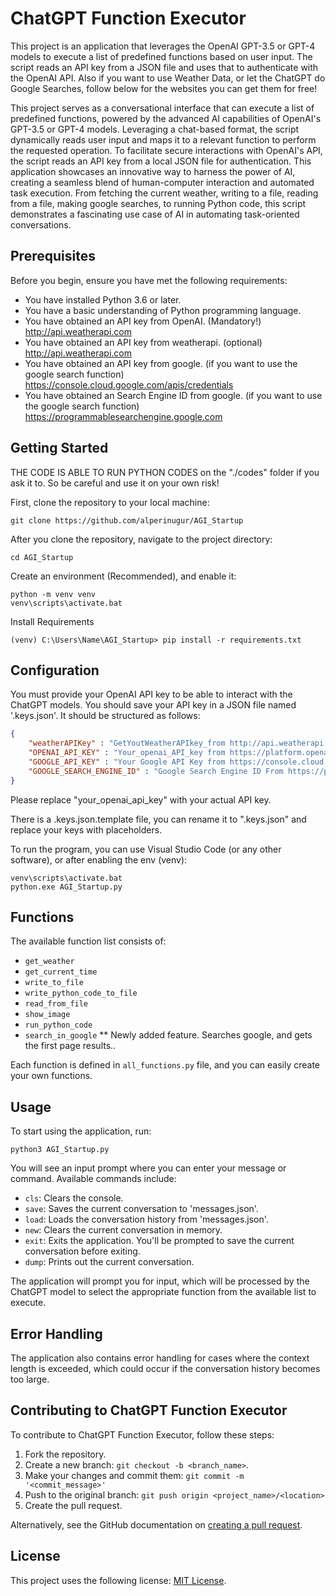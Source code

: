 # ChatGPT Function Executor

This project is an application that leverages the OpenAI GPT-3.5 or GPT-4 models to execute a list of predefined functions based on user input. The script reads an API key from a JSON file and uses that to authenticate with the OpenAI API. Also if you want to use Weather Data, or let the ChatGPT do Google Searches, follow below for the websites you can get them for free!

This project serves as a conversational interface that can execute a list of predefined functions, powered by the advanced AI capabilities of OpenAI's GPT-3.5 or GPT-4 models. Leveraging a chat-based format, the script dynamically reads user input and maps it to a relevant function to perform the requested operation. To facilitate secure interactions with OpenAI's API, the script reads an API key from a local JSON file for authentication. This application showcases an innovative way to harness the power of AI, creating a seamless blend of human-computer interaction and automated task execution. From fetching the current weather, writing to a file, reading from a file, making google searches, to running Python code, this script demonstrates a fascinating use case of AI in automating task-oriented conversations.


## Prerequisites

Before you begin, ensure you have met the following requirements:
* You have installed Python 3.6 or later.
* You have a basic understanding of Python programming language.
* You have obtained an API key from OpenAI. (Mandatory!)  <http://api.weatherapi.com>
* You have obtained an API key from weatherapi. (optional) <http://api.weatherapi.com>
* You have obtained an API key from google. (if you want to use the google search function) <https://console.cloud.google.com/apis/credentials>
* You have obtained an Search Engine ID from google. (if you want to use the google search function) <https://programmablesearchengine.google.com>

## Getting Started

THE CODE IS ABLE TO RUN PYTHON CODES on the "./codes" folder if you ask it to. So be careful and use it on your own risk!

First, clone the repository to your local machine:

```
git clone https://github.com/alperinugur/AGI_Startup
```

After you clone the repository, navigate to the project directory:

```
cd AGI_Startup
```

Create an environment (Recommended), and enable it:

```
python -m venv venv
venv\scripts\activate.bat
```

Install Requirements
```
(venv) C:\Users\Name\AGI_Startup> pip install -r requirements.txt
```

## Configuration

You must provide your OpenAI API key to be able to interact with the ChatGPT models. You should save your API key in a JSON file named '.keys.json'. It should be structured as follows:

```json
{
    "weatherAPIKey" : "GetYoutWeatherAPIkey_from http://api.weatherapi.com",
    "OPENAI_API_KEY" : "Your_openai_API_key from https://platform.openai.com/account/api-keys",
    "GOOGLE_API_KEY" : "Your Google API Key from https://console.cloud.google.com/apis/credentials",
    "GOOGLE_SEARCH_ENGINE_ID" : "Google Search Engine ID From https://programmablesearchengine.google.com"
}
```

Please replace "your_openai_api_key" with your actual API key. 

There is a .keys.json.template file, you can rename it to ".keys.json" and replace your keys with placeholders.

To run the program, you can use Visual Studio Code (or any other software), or after enabling the env (venv):
```
venv\scripts\activate.bat
python.exe AGI_Startup.py
```

## Functions

The available function list consists of:

- `get_weather`
- `get_current_time`
- `write_to_file`
- `write_python_code_to_file`
- `read_from_file`
- `show_image`
- `run_python_code`
- `search_in_google`    ** Newly added feature. Searches google, and gets the first page results..

Each function is defined in `all_functions.py` file, and you can easily create your own functions.

## Usage

To start using the application, run:

```
python3 AGI_Startup.py
```

You will see an input prompt where you can enter your message or command. Available commands include:

- `cls`: Clears the console.
- `save`: Saves the current conversation to 'messages.json'.
- `load`: Loads the conversation history from 'messages.json'.
- `new`: Clears the current conversation in memory.
- `exit`: Exits the application. You'll be prompted to save the current conversation before exiting.
- `dump`: Prints out the current conversation.

The application will prompt you for input, which will be processed by the ChatGPT model to select the appropriate function from the available list to execute.

## Error Handling

The application also contains error handling for cases where the context length is exceeded, which could occur if the conversation history becomes too large.

## Contributing to ChatGPT Function Executor

To contribute to ChatGPT Function Executor, follow these steps:

1. Fork the repository.
2. Create a new branch: `git checkout -b <branch_name>`.
3. Make your changes and commit them: `git commit -m '<commit_message>'`
4. Push to the original branch: `git push origin <project_name>/<location>`
5. Create the pull request.

Alternatively, see the GitHub documentation on [creating a pull request](https://help.github.com/en/github/collaborating-with-issues-and-pull-requests/creating-a-pull-request).

## License

This project uses the following license: [MIT License](https://opensource.org/licenses/MIT).
